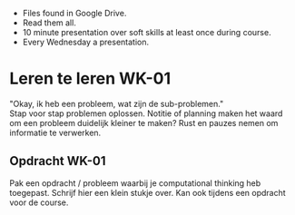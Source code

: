 * Files found in Google Drive.
* Read them all.
* 10 minute presentation over soft skills at least once during course.
* Every Wednesday a presentation.

# Leren te leren WK-01
"Okay, ik heb een probleem, wat zijn de sub-problemen."  
Stap voor stap problemen oplossen.
Notitie of planning maken het waard om een probleem duidelijk kleiner te maken?
Rust en pauzes nemen om informatie te verwerken.

## Opdracht WK-01
Pak een opdracht / probleem waarbij je computational thinking heb toegepast. Schrijf hier een klein stukje over.
Kan ook tijdens een opdracht voor de course.
